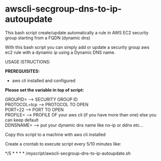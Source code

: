 # awscli-secgroup-dns-to-ip-autoupdate
This bash script create/update automatically a rule in AWS EC2 security group starting from a FQDN (dynamic dns)

With this bash script you can simply add or update a security group aws ec2 rule with a dynamic ip using a Dynamic DNS name.

USAGE ISTRUCTIONS:

**PREREQUISITES:**
- aws cli installed and configured

**Please set the variable in top of script:**

GROUPID=<ID SECURITY GROUP>  --> SECURITY GROUP ID<br />
PROTOCOL=tcp --> PROTOCOL TO OPEN<br />
PORT=22 --> PORT TO OPEN<br />
PROFILE=<MY AWS CLI PROFILE> --> PROFILE OF your aws cli (if you have more than one) else you can keep default<br />
DDNSNAME=<Specifi your fqdn for your dynamic dns name> --> put your dynamic dns name like no-ip or ddns etc...<br />

Copy this script to a machine with aws cli installed

Create a crontab to execute script every 5/10 minutes like:

*/5 * * * * /myscript/awscli-secgroup-dns-to-ip-autoupdate.sh
